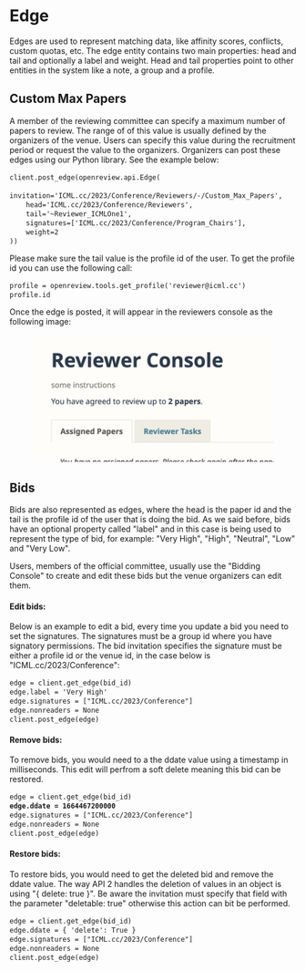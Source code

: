 # Edge

Edges are used to represent matching data, like affinity scores, conflicts, custom quotas, etc. The edge entity contains two main properties: head and tail and optionally a label and weight. Head and tail properties point to other entities in the system like a note, a group and a profile.

## Custom Max Papers

A member of the reviewing committee can specify a maximum number of papers to review. The range of of this value is usually defined by the organizers of the venue. Users can specify this value during the recruitment period or request the value to the organizers. Organizers can post these edges using our Python library. See the example below:

```
client.post_edge(openreview.api.Edge(
    invitation='ICML.cc/2023/Conference/Reviewers/-/Custom_Max_Papers',
    head='ICML.cc/2023/Conference/Reviewers',
    tail='~Reviewer_ICMLOne1',
    signatures=['ICML.cc/2023/Conference/Program_Chairs'],
    weight=2
))
```

Please make sure the tail value is the profile id of the user. To get the profile id you can use the following call:

```
profile = openreview.tools.get_profile('reviewer@icml.cc')
profile.id
```

Once the edge is posted, it will appear in the reviewers console as the following image:

<figure><img src="../../../.gitbook/assets/Screen Shot 2023-01-31 at 11.14.16 AM.png" alt=""><figcaption></figcaption></figure>

## Bids

Bids are also represented as edges, where the head is the paper id and the tail is the profile id of the user that is doing the bid. As we said before, bids have an optional property called "label" and in this case is being used to represent the type of bid, for example: "Very High", "High", "Neutral", "Low" and "Very Low".

Users, members of the official committee, usually use the "Bidding Console" to create and edit these bids but the venue organizers can edit them.&#x20;

#### Edit bids:

Below is an example to edit a bid, every time you update a bid you need to set the signatures. The signatures must be a group id where you have signatory permissions. The bid invitation specifies the signature must be either a profile id or the venue id, in the case below is "ICML.cc/2023/Conference":

```
edge = client.get_edge(bid_id)
edge.label = 'Very High'
edge.signatures = ["ICML.cc/2023/Conference"]
edge.nonreaders = None
client.post_edge(edge)
```

#### Remove bids:

To remove bids, you would need to a the ddate value using a timestamp in milliseconds. This edit will perfrom a soft delete meaning this bid can be restored.

<pre><code>edge = client.get_edge(bid_id)
<strong>edge.ddate = 1664467200000
</strong>edge.signatures = ["ICML.cc/2023/Conference"]
edge.nonreaders = None
client.post_edge(edge)
</code></pre>

#### Restore bids:

To restore bids, you would need to get the deleted bid and remove the ddate value. The way API 2 handles the deletion of values in an object is using "{ delete: true }". Be aware the invitation must specify that field with the parameter "deletable: true" otherwise this action can bit be performed.

```
edge = client.get_edge(bid_id)
edge.ddate = { 'delete': True }
edge.signatures = ["ICML.cc/2023/Conference"]
edge.nonreaders = None
client.post_edge(edge)
```

